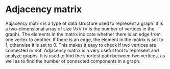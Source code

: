 # Adjacency matrix

Adjacency matrix is a type of data structure used to represent a graph. It is a two-dimensional array of size VxV (V is the number of vertices in the graph). The elements in the matrix indicate whether there is an edge from one vertex to another. If there is an edge, the element in the matrix is set to 1, otherwise it is set to 0. This makes it easy to check if two vertices are connected or not. Adjacency matrix is a very useful tool to represent and analyze graphs. It is used to find the shortest path between two vertices, as well as to find the number of connected components in a graph.
